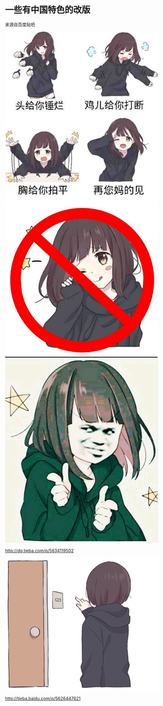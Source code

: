 一些有中国特色的改版
=====

来源自百度贴吧

![](from_moegirl.jpg)
![](e0fe9925bc315c60b9155d9081b1cb13485477c8.jpg)
![](304e251f95cad1c8be3e5c43733e6709c83d51c8.jpg)

http://dq.tieba.com/p/5634119502

![](6fecfcf2b21193137f5d82cd69380cd790238de4.gif)

http://tieba.baidu.com/p/5626447621
